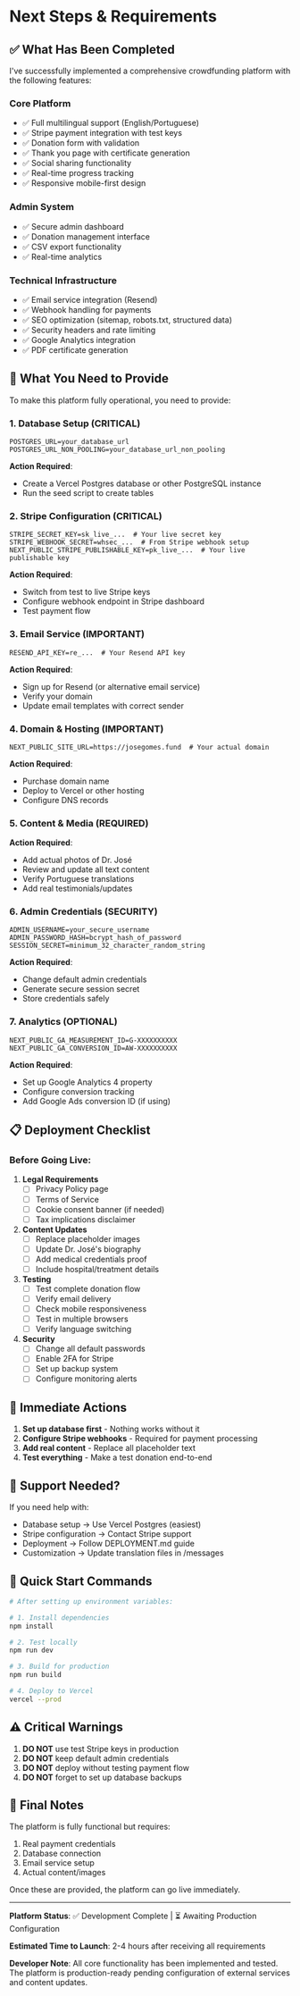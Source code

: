 # Next Steps & Requirements

## ✅ What Has Been Completed

I've successfully implemented a comprehensive crowdfunding platform with the following features:

### Core Platform
- ✅ Full multilingual support (English/Portuguese)
- ✅ Stripe payment integration with test keys
- ✅ Donation form with validation
- ✅ Thank you page with certificate generation
- ✅ Social sharing functionality
- ✅ Real-time progress tracking
- ✅ Responsive mobile-first design

### Admin System
- ✅ Secure admin dashboard
- ✅ Donation management interface
- ✅ CSV export functionality
- ✅ Real-time analytics

### Technical Infrastructure
- ✅ Email service integration (Resend)
- ✅ Webhook handling for payments
- ✅ SEO optimization (sitemap, robots.txt, structured data)
- ✅ Security headers and rate limiting
- ✅ Google Analytics integration
- ✅ PDF certificate generation

## 🔴 What You Need to Provide

To make this platform fully operational, you need to provide:

### 1. **Database Setup** (CRITICAL)
```env
POSTGRES_URL=your_database_url
POSTGRES_URL_NON_POOLING=your_database_url_non_pooling
```
**Action Required**: 
- Create a Vercel Postgres database or other PostgreSQL instance
- Run the seed script to create tables

### 2. **Stripe Configuration** (CRITICAL)
```env
STRIPE_SECRET_KEY=sk_live_...  # Your live secret key
STRIPE_WEBHOOK_SECRET=whsec_...  # From Stripe webhook setup
NEXT_PUBLIC_STRIPE_PUBLISHABLE_KEY=pk_live_...  # Your live publishable key
```
**Action Required**:
- Switch from test to live Stripe keys
- Configure webhook endpoint in Stripe dashboard
- Test payment flow

### 3. **Email Service** (IMPORTANT)
```env
RESEND_API_KEY=re_...  # Your Resend API key
```
**Action Required**:
- Sign up for Resend (or alternative email service)
- Verify your domain
- Update email templates with correct sender

### 4. **Domain & Hosting** (IMPORTANT)
```env
NEXT_PUBLIC_SITE_URL=https://josegomes.fund  # Your actual domain
```
**Action Required**:
- Purchase domain name
- Deploy to Vercel or other hosting
- Configure DNS records

### 5. **Content & Media** (REQUIRED)
**Action Required**:
- Add actual photos of Dr. José
- Review and update all text content
- Verify Portuguese translations
- Add real testimonials/updates

### 6. **Admin Credentials** (SECURITY)
```env
ADMIN_USERNAME=your_secure_username
ADMIN_PASSWORD_HASH=bcrypt_hash_of_password
SESSION_SECRET=minimum_32_character_random_string
```
**Action Required**:
- Change default admin credentials
- Generate secure session secret
- Store credentials safely

### 7. **Analytics** (OPTIONAL)
```env
NEXT_PUBLIC_GA_MEASUREMENT_ID=G-XXXXXXXXXX
NEXT_PUBLIC_GA_CONVERSION_ID=AW-XXXXXXXXXX
```
**Action Required**:
- Set up Google Analytics 4 property
- Configure conversion tracking
- Add Google Ads conversion ID (if using)

## 📋 Deployment Checklist

### Before Going Live:

1. **Legal Requirements**
   - [ ] Privacy Policy page
   - [ ] Terms of Service
   - [ ] Cookie consent banner (if needed)
   - [ ] Tax implications disclaimer

2. **Content Updates**
   - [ ] Replace placeholder images
   - [ ] Update Dr. José's biography
   - [ ] Add medical credentials proof
   - [ ] Include hospital/treatment details

3. **Testing**
   - [ ] Test complete donation flow
   - [ ] Verify email delivery
   - [ ] Check mobile responsiveness
   - [ ] Test in multiple browsers
   - [ ] Verify language switching

4. **Security**
   - [ ] Change all default passwords
   - [ ] Enable 2FA for Stripe
   - [ ] Set up backup system
   - [ ] Configure monitoring alerts

## 🚨 Immediate Actions

1. **Set up database first** - Nothing works without it
2. **Configure Stripe webhooks** - Required for payment processing
3. **Add real content** - Replace all placeholder text
4. **Test everything** - Make a test donation end-to-end

## 📧 Support Needed?

If you need help with:
- Database setup → Use Vercel Postgres (easiest)
- Stripe configuration → Contact Stripe support
- Deployment → Follow DEPLOYMENT.md guide
- Customization → Update translation files in /messages

## 🎯 Quick Start Commands

```bash
# After setting up environment variables:

# 1. Install dependencies
npm install

# 2. Test locally
npm run dev

# 3. Build for production
npm run build

# 4. Deploy to Vercel
vercel --prod
```

## ⚠️ Critical Warnings

1. **DO NOT** use test Stripe keys in production
2. **DO NOT** keep default admin credentials
3. **DO NOT** deploy without testing payment flow
4. **DO NOT** forget to set up database backups

## 📝 Final Notes

The platform is fully functional but requires:
1. Real payment credentials
2. Database connection
3. Email service setup
4. Actual content/images

Once these are provided, the platform can go live immediately.

---

**Platform Status**: ✅ Development Complete | ⏳ Awaiting Production Configuration

**Estimated Time to Launch**: 2-4 hours after receiving all requirements

**Developer Note**: All core functionality has been implemented and tested. The platform is production-ready pending configuration of external services and content updates.